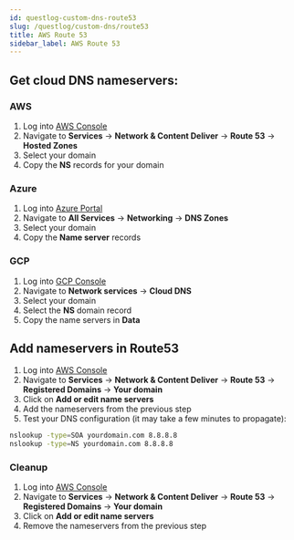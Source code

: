 ```yaml
---
id: questlog-custom-dns-route53
slug: /questlog/custom-dns/route53
title: AWS Route 53
sidebar_label: AWS Route 53
---
```


## Get cloud DNS nameservers:
### AWS
1. Log into [AWS Console](https://aws.amazon.com/console/)
2. Navigate to **Services** -> **Network & Content Deliver** -> **Route 53** -> **Hosted Zones**
3. Select your domain
4. Copy the **NS** records for your domain

### Azure
1. Log into [Azure Portal](https://portal.azure.com/)
2. Navigate to **All Services** -> **Networking** -> **DNS Zones**
3. Select your domain
4. Copy the **Name server** records

### GCP
1. Log into [GCP Console](https://console.cloud.google.com/)
2. Navigate to **Network services** -> **Cloud DNS**
3. Select your domain
4. Select the **NS** domain record
5. Copy the name servers in **Data**

## Add nameservers in Route53
1. Log into [AWS Console](https://aws.amazon.com/console/)
2. Navigate to **Services** -> **Network & Content Deliver** -> **Route 53** -> **Registered Domains** -> **Your domain**
3. Click on **Add or edit name servers**
4. Add the nameservers from the previous step
5. Test your DNS configuration (it may take a few minutes to propagate):
```bash
nslookup -type=SOA yourdomain.com 8.8.8.8
nslookup -type=NS yourdomain.com 8.8.8.8
```

### Cleanup
1. Log into [AWS Console](https://aws.amazon.com/console/)
2. Navigate to **Services** -> **Network & Content Deliver** -> **Route 53** -> **Registered Domains** -> **Your domain**
3. Click on **Add or edit name servers**
4. Remove the nameservers from the previous step